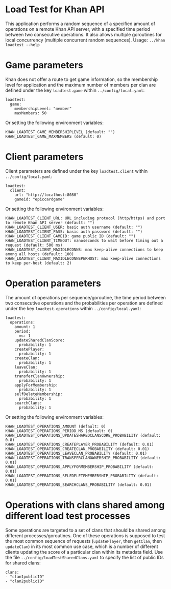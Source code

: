 Load Test for Khan API
======================

This application performs a random sequence of a specified amount of operations on a remote Khan API server, with a specified time period between two consecutive operations. It also allows multiple goroutines for local concurrency (multiple concurrent random sequences). Usage: `../khan loadtest --help`

# Game parameters
Khan does not offer a route to get game information, so the membership level for application and the maximum number of members per clan are defined under the key `loadtest.game` within `../config/local.yaml`:
```
loadtest:
  game:
    membershipLevel: "member"
    maxMembers: 50
```
Or setting the following environment variables:
```
KHAN_LOADTEST_GAME_MEMBERSHIPLEVEL (default: "")
KHAN_LOADTEST_GAME_MAXMEMBERS (default: 0)
```

# Client parameters 
Client parameters are defined under the key `loadtest.client` within `../config/local.yaml`:
```
loadtest:
  client:
    url: "http://localhost:8080"
    gameid: "epiccardgame"
```
Or setting the following environment variables:
```
KHAN_LOADTEST_CLIENT_URL: URL including protocol (http/https) and port to remote Khan API server (default: "")
KHAN_LOADTEST_CLIENT_USER: basic auth username (default: "")
KHAN_LOADTEST_CLIENT_PASS: basic auth password (default: "")
KHAN_LOADTEST_CLIENT_GAMEID: game public ID (default: "")
KHAN_LOADTEST_CLIENT_TIMEOUT: nanoseconds to wait before timing out a request (default: 500 ms)
KHAN_LOADTEST_CLIENT_MAXIDLECONNS: max keep-alive connections to keep among all hosts (default: 100)
KHAN_LOADTEST_CLIENT_MAXIDLECONNSPERHOST: max keep-alive connections to keep per-host (default: 2)
```

# Operation parameters
The amount of operations per sequence/goroutine, the time period between two consecutive operations and the probabilities per operation are defined under the key `loadtest.operations` within `../config/local.yaml`:
```
loadtest:
  operations:
    amount: 1
    period:
      ms: 1
    updateSharedClanScore:
      probability: 1
    createPlayer:
      probability: 1
    createClan:
      probability: 1
    leaveClan:
      probability: 1
    transferClanOwnership:
      probability: 1
    applyForMembership:
      probability: 1
    selfDeleteMembership:
      probability: 1
    searchClans:
      probability: 1
```
Or setting the following environment variables:
```
KHAN_LOADTEST_OPERATIONS_AMOUNT (default: 0)
KHAN_LOADTEST_OPERATIONS_PERIOD_MS (default: 0)
KHAN_LOADTEST_OPERATIONS_UPDATESHAREDCLANSCORE_PROBABILITY (default: 0.8)
KHAN_LOADTEST_OPERATIONS_CREATEPLAYER_PROBABILITY (default: 0.01)
KHAN_LOADTEST_OPERATIONS_CREATECLAN_PROBABILITY (default: 0.01)
KHAN_LOADTEST_OPERATIONS_LEAVECLAN_PROBABILITY (default: 0.01)
KHAN_LOADTEST_OPERATIONS_TRANSFERCLANOWNERSHIP_PROBABILITY (default: 0.01)
KHAN_LOADTEST_OPERATIONS_APPLYFORMEMBERSHIP_PROBABILITY (default: 0.01)
KHAN_LOADTEST_OPERATIONS_SELFDELETEMEMBERSHIP_PROBABILITY (default: 0.01)
KHAN_LOADTEST_OPERATIONS_SEARCHCLANS_PROBABILITY (default: 0.01)
```

# Operations with clans shared among different load test processes
Some operations are targeted to a set of clans that should be shared among different processes/goroutines. One of these operations is supposed to test the most common sequence of requests (`updatePlayer`, then `getClan`, then `updateClan`) in its most common use case, which is a number of different clients updating the score of a particular clan within its metadata field. Use the file `../config/loadTestSharedClans.yaml` to specify the list of public IDs for shared clans:

```
clans:
- "clan1publicID"
- "clan2publicID"
```
